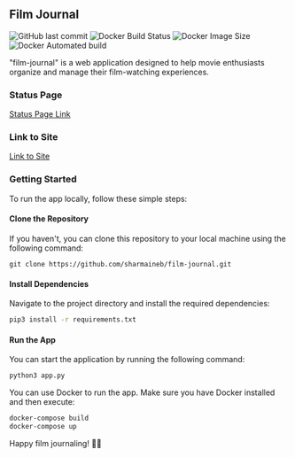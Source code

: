 ## Film Journal

![GitHub last commit](https://img.shields.io/github/last-commit/sharmaineb/film-journal)
![Docker Build Status](https://img.shields.io/docker/build/sharmaineb/film-journal)
![Docker Image Size](https://img.shields.io/docker/image-size/sharmaineb/film-journal/latest)
![Docker Automated build](https://img.shields.io/docker/automated/sharmaineb/film-journal)


"film-journal" is a web application designed to help movie enthusiasts organize and manage their film-watching experiences. 

### Status Page
[Status Page Link](https://stats.uptimerobot.com/ZxZ8nCPQOR/795385174)

### Link to Site
[Link to Site](https://film-journal-app.dev.shaaaarmaineb.me/)

### Getting Started

To run the app locally, follow these simple steps:

#### Clone the Repository

If you haven't, you can clone this repository to your local machine using the following command:

```
git clone https://github.com/sharmaineb/film-journal.git
```

#### Install Dependencies

Navigate to the project directory and install the required dependencies:

```bash
pip3 install -r requirements.txt
```

#### Run the App

You can start the application by running the following command:

```bash
python3 app.py
```
You can use Docker to run the app. Make sure you have Docker installed and then execute:

```bash
docker-compose build
docker-compose up
```
Happy film journaling! 🎥📝
